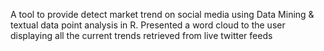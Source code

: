 A tool to provide detect market trend on social media using Data Mining & textual data point analysis in R.
Presented a word cloud to the user displaying all the current trends retrieved from live twitter feeds
